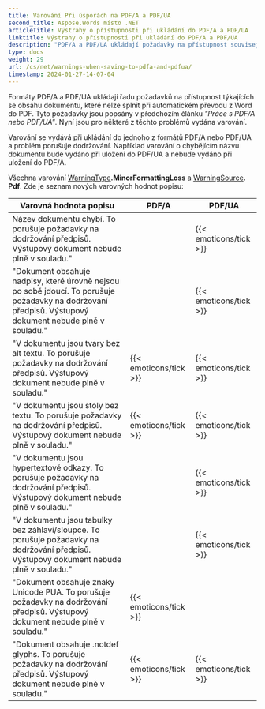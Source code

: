 ```yaml
---
title: Varování Při úsporách na PDF/A a PDF/UA
second_title: Aspose.Words místo .NET
articleTitle: Výstrahy o přístupnosti při ukládání do PDF/A a PDF/UA
linktitle: Výstrahy o přístupnosti při ukládání do PDF/A a PDF/UA
description: "PDF/A a PDF/UA ukládají požadavky na přístupnost související s obsahem dokumentu. Při ukládání do PDF/A nebo PDF/UA v C# a problém porušuje dodržování, je vydáno varování."
type: docs
weight: 29
url: /cs/net/warnings-when-saving-to-pdfa-and-pdfua/
timestamp: 2024-01-27-14-07-04
---
```


Formáty PDF/A a PDF/UA ukládají řadu požadavků na přístupnost týkajících se obsahu dokumentu, které nelze splnit při automatickém převodu z Word do PDF. Tyto požadavky jsou popsány v předchozím článku *"Práce s PDF/A nebo PDF/UA"*. Nyní jsou pro některé z těchto problémů vydána varování.

Varování se vydává při ukládání do jednoho z formátů PDF/A nebo PDF/UA a problém porušuje dodržování. Například varování o chybějícím názvu dokumentu bude vydáno při uložení do PDF/UA a nebude vydáno při uložení do PDF/A.

Všechna varování [WarningType](https://reference.aspose.com/words/net/aspose.words/warningtype/)**.MinorFormattingLoss** a [WarningSource](https://reference.aspose.com/words/net/aspose.words/warningsource/)**. Pdf**. Zde je seznam nových varovných hodnot popisu:

|  Varovná hodnota popisu |  PDF/A |  PDF/UA |
|  ------------------------------------------------------------  |  ----------------------  |  ----------------------  |
|  Název dokumentu chybí. To porušuje požadavky na dodržování předpisů. Výstupový dokument nebude plně v souladu." |                          |   {{< emoticons/tick >}}  |
|  "Dokument obsahuje nadpisy, které úrovně nejsou po sobě jdoucí. To porušuje požadavky na dodržování předpisů. Výstupový dokument nebude plně v souladu." |                          |   {{< emoticons/tick >}}  |
|  "V dokumentu jsou tvary bez alt textu. To porušuje požadavky na dodržování předpisů. Výstupový dokument nebude plně v souladu." |   {{< emoticons/tick >}}  |   {{< emoticons/tick >}}  |
|  "V dokumentu jsou stoly bez textu. To porušuje požadavky na dodržování předpisů. Výstupový dokument nebude plně v souladu." |   {{< emoticons/tick >}}  |   {{< emoticons/tick >}}  |
|  "V dokumentu jsou hypertextové odkazy. To porušuje požadavky na dodržování předpisů. Výstupový dokument nebude plně v souladu." |                          |   {{< emoticons/tick >}}  |
|  "V dokumentu jsou tabulky bez záhlaví/sloupce. To porušuje požadavky na dodržování předpisů. Výstupový dokument nebude plně v souladu." |                          |   {{< emoticons/tick >}}  |
|  "Dokument obsahuje znaky Unicode PUA. To porušuje požadavky na dodržování předpisů. Výstupový dokument nebude plně v souladu." |   {{< emoticons/tick >}}  |                          |
|  "Dokument obsahuje .notdef glyphs. To porušuje požadavky na dodržování předpisů. Výstupový dokument nebude plně v souladu." |   {{< emoticons/tick >}}  |   {{< emoticons/tick >}}  |
